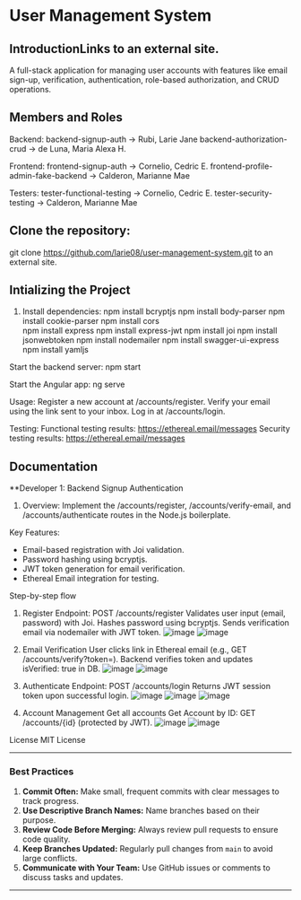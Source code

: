 # User Management System
## IntroductionLinks to an external site.
A full-stack application for managing user accounts with features like email sign-up, verification, authentication, role-based authorization, and CRUD operations.

## Members and Roles

Backend:
backend-signup-auth -> Rubi, Larie Jane
backend-authorization-crud -> de Luna, Maria Alexa H.

Frontend:
frontend-signup-auth -> Cornelio, Cedric E.
frontend-profile-admin-fake-backend -> Calderon, Marianne Mae

Testers:
tester-functional-testing -> Cornelio, Cedric E.
tester-security-testing -> Calderon, Marianne Mae

## Clone the repository:
git clone https://github.com/larie08/user-management-system.git to an external site.

## Intializing the Project

1. Install dependencies:
npm install bcryptjs
npm install body-parser
npm install cookie-parser
npm install cors   
npm install express
npm install express-jwt
npm install joi
npm install jsonwebtoken
npm install nodemailer
npm install swagger-ui-express
npm install yamljs

Start the backend server:
npm start

Start the Angular app:
ng serve

Usage:
Register a new account at /accounts/register.
Verify your email using the link sent to your inbox.
Log in at /accounts/login.

Testing: 
Functional testing results: https://ethereal.email/messages
Security testing results: https://ethereal.email/messages

## Documentation

**Developer 1: Backend Signup Authentication
1. Overview:
Implement the /accounts/register, /accounts/verify-email, and /accounts/authenticate routes in the Node.js boilerplate.

Key Features: 
- Email-based registration with Joi validation. 
- Password hashing using bcryptjs.
- JWT token generation for email verification.
- Ethereal Email integration for testing.

Step-by-step flow
1. Register
   Endpoint: POST /accounts/register
   Validates user input (email, password) with Joi.
   Hashes password using bcryptjs.
   Sends verification email via nodemailer with JWT token.
   ![image](https://github.com/user-attachments/assets/ecebaa7e-410f-4148-aae5-1194c358c713)
   ![image](https://github.com/user-attachments/assets/629caa83-1495-4f0a-bbf5-f8754cbccf92)

   
3. Email Verification
   User clicks link in Ethereal email (e.g., GET /accounts/verify?token=<JWT>).
   Backend verifies token and updates isVerified: true in DB.
   ![image](https://github.com/user-attachments/assets/c35bfc86-a416-4fbc-aac5-330dcfe55940)
   ![image](https://github.com/user-attachments/assets/a4f0b815-e7f7-4a2f-8ce6-0262af7f019f)

4. Authenticate
   Endpoint: POST /accounts/login
   Returns JWT session token upon successful login.
   ![image](https://github.com/user-attachments/assets/21b46d3f-d1ef-47a8-90d8-b701d075c892)
   ![image](https://github.com/user-attachments/assets/6c028d94-0da5-4d00-bc20-733339ed1759)
   ![image](https://github.com/user-attachments/assets/722e35b5-677d-4a4b-b9fb-548fbdd3a579)

6. Account Management
   Get all accounts
   Get Account by ID: GET /accounts/{id} (protected by JWT).
   ![image](https://github.com/user-attachments/assets/ddc37418-7390-44d2-9799-47dda33064ab)
   ![image](https://github.com/user-attachments/assets/24ec0563-372f-464a-be9d-df175c6437dc)
   

License
MIT License

---
### **Best Practices**
1. **Commit Often:** Make small, frequent commits with clear messages to track progress.
2. **Use Descriptive Branch Names:** Name branches based on their purpose.
3. **Review Code Before Merging:** Always review pull requests to ensure code quality.
4. **Keep Branches Updated:** Regularly pull changes from `main` to avoid large conflicts.
5. **Communicate with Your Team:** Use GitHub issues or comments to discuss tasks and updates.
---
